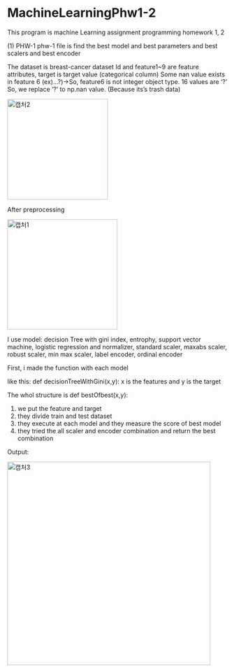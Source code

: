 # MachineLearningPhw1-2
This program is machine Learning assignment programming homework 1, 2

(1) PHW-1
phw-1 file is find the best model and best parameters and best scalers and best encoder

The dataset is breast-cancer dataset 
Id and feature1~9 are feature attributes, target is target value (categorical column)
Some nan value exists in feature 6 (ex)…?)->So, feature6 is not integer object type.
16 values are ‘?’ So, we replace ‘?’ to np.nan value. (Because its’s trash data)

<img width="230" alt="캡처2" src="https://user-images.githubusercontent.com/74089524/139522849-8df46b3b-9827-4a8f-8a48-e426dadb9caa.PNG">

After preprocessing

<img width="252" alt="캡처1" src="https://user-images.githubusercontent.com/74089524/139522848-c5d9c97e-7e8a-4685-8bc1-ade97d447e04.PNG">

 I use model: decision Tree with gini index, entrophy, support vector machine, logistic regression and normalizer, standard scaler, maxabs scaler, robust scaler, min max scaler, label encoder, ordinal encoder
 
 First, i made the function with each model
 
 like this:
 def decisionTreeWithGini(x,y):
 x is the features and y is the target
 
 The whol structure is 
 def bestOfbest(x,y):
 
 1. we put the feature and target
 2. they divide train and test dataset
 3.  they execute at each model and they measure the score of best model 
 4.  they tried the all scaler and encoder combination and return the best combination

Output:

<img width="465" alt="캡처3" src="https://user-images.githubusercontent.com/74089524/139522958-44762c9c-282e-41d7-b917-73a4682b8550.PNG">
